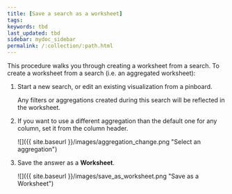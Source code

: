 ```yaml
---
title: [Save a search as a worksheet]
tags:
keywords: tbd
last_updated: tbd
sidebar: mydoc_sidebar
permalink: /:collection/:path.html
---
```

This procedure walks you through creating a worksheet from a search. To create a worksheet from a search (i.e. an aggregated worksheet):

1. Start a new search, or edit an existing visualization from a pinboard.

    Any filters or aggregations created during this search will be reflected in the worksheet.

2. If you want to use a different aggregation than the default one for any column, set it from the column header.

     ![]({{ site.baseurl }}/images/aggregation_change.png "Select an aggregation")

3. Save the answer as a **Worksheet**.

     ![]({{ site.baseurl }}/images/save_as_worksheet.png "Save as a Worksheet")
